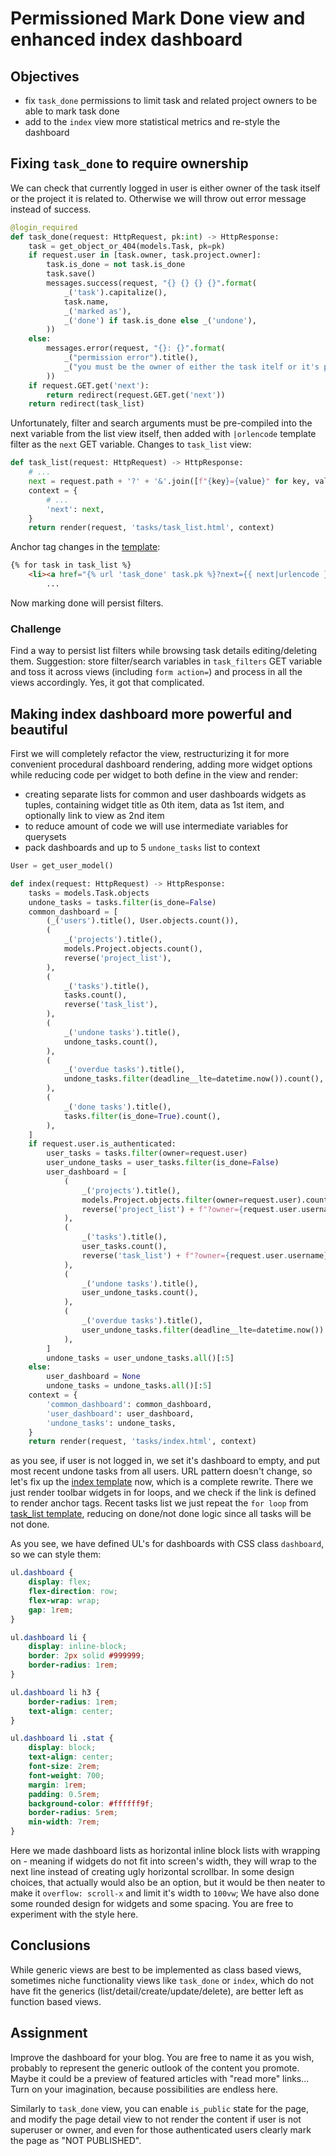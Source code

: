 # Permissioned Mark Done view and enhanced index dashboard

## Objectives

* fix `task_done` permissions to limit task and related project owners to be able to mark task done
* add to the `index` view more statistical metrics and re-style the dashboard

## Fixing `task_done` to require ownership

We can check that currently logged in user is either owner of the task itself or the project it is related to. Otherwise we will throw out error message instead of success.

```Python
@login_required
def task_done(request: HttpRequest, pk:int) -> HttpResponse:
    task = get_object_or_404(models.Task, pk=pk)
    if request.user in [task.owner, task.project.owner]:
        task.is_done = not task.is_done
        task.save()
        messages.success(request, "{} {} {} {}".format(
            _('task').capitalize(),
            task.name,
            _('marked as'),
            _('done') if task.is_done else _('undone'),
        ))
    else:
        messages.error(request, "{}: {}".format(
            _("permission error").title(),
            _("you must be the owner of either the task itelf or it's project"),
        ))
    if request.GET.get('next'):
        return redirect(request.GET.get('next'))
    return redirect(task_list)
```

Unfortunately, filter and search arguments must be pre-compiled into the next variable from the list view itself, then added with `|orlencode` template filter as the `next` GET variable. Changes to `task_list` view:

```Python
def task_list(request: HttpRequest) -> HttpResponse:
    # ...
    next = request.path + '?' + '&'.join([f"{key}={value}" for key, value in request.GET.items()])
    context = {
        # ...
        'next': next,
    }
    return render(request, 'tasks/task_list.html', context)
```

Anchor tag changes in the [template](../tasker_04/tasks/templates/tasks/task_list.html):

```HTML
{% for task in task_list %}
    <li><a href="{% url 'task_done' task.pk %}?next={{ next|urlencode }}">
        ...
```

Now marking done will persist filters.

### Challenge

Find a way to persist list filters while browsing task details editing/deleting them. Suggestion: store filter/search variables in `task_filters` GET variable and toss it across views (including `form action=`) and process in all the views accordingly. Yes, it got that complicated.

## Making index dashboard more powerful and beautiful

First we will completely refactor the view, restructurizing it for more convenient procedural dashboard rendering, adding more widget options while reducing code per widget to both define in the view and render:

* creating separate lists for common and user dashboards widgets as tuples, containing widget title as 0th item, data as 1st item, and optionally link to view as 2nd item
* to reduce amount of code we will use intermediate variables for querysets
* pack dashboards and up to 5 `undone_tasks` list to context

```Python
User = get_user_model()

def index(request: HttpRequest) -> HttpResponse:
    tasks = models.Task.objects
    undone_tasks = tasks.filter(is_done=False)
    common_dashboard = [
        (_('users').title(), User.objects.count()),
        (
            _('projects').title(), 
            models.Project.objects.count(), 
            reverse('project_list'),
        ),
        (
            _('tasks').title(), 
            tasks.count(), 
            reverse('task_list'),
        ),
        (
            _('undone tasks').title(), 
            undone_tasks.count(),
        ),
        (
            _('overdue tasks').title(), 
            undone_tasks.filter(deadline__lte=datetime.now()).count(),
        ),
        (
            _('done tasks').title(), 
            tasks.filter(is_done=True).count(),
        ),
    ]
    if request.user.is_authenticated:
        user_tasks = tasks.filter(owner=request.user)
        user_undone_tasks = user_tasks.filter(is_done=False)
        user_dashboard = [
            (
                _('projects').title(), 
                models.Project.objects.filter(owner=request.user).count(), 
                reverse('project_list') + f"?owner={request.user.username}",
            ),
            (
                _('tasks').title(), 
                user_tasks.count(),
                reverse('task_list') + f"?owner={request.user.username}",
            ),
            (
                _('undone tasks').title(), 
                user_undone_tasks.count(),
            ),
            (
                _('overdue tasks').title(), 
                user_undone_tasks.filter(deadline__lte=datetime.now()).count(),
            ),
        ]
        undone_tasks = user_undone_tasks.all()[:5]
    else:
        user_dashboard = None
        undone_tasks = undone_tasks.all()[:5]
    context = {
        'common_dashboard': common_dashboard,
        'user_dashboard': user_dashboard,
        'undone_tasks': undone_tasks,
    }
    return render(request, 'tasks/index.html', context)
```

as you see, if user is not logged in, we set it's dashboard to empty, and put most recent undone tasks from all users. URL pattern doesn't change, so let's fix up the [index template](../tasker_04/tasks/templates/tasks/index.html) now, which is a complete rewrite. There we just render toolbar widgets in for loops, and we check if the link is defined to render anchor tags. Recent tasks list we just repeat the `for loop` from [task_list template](../tasker_04/tasks/templates/tasks/task_list.html), reducing on done/not done logic since all tasks will be not done.

As you see, we have defined UL's for dashboards with CSS class `dashboard`, so we can style them:

```CSS
ul.dashboard {
    display: flex;
    flex-direction: row;
    flex-wrap: wrap;
    gap: 1rem;
}

ul.dashboard li {
    display: inline-block;
    border: 2px solid #999999;
    border-radius: 1rem;
}

ul.dashboard li h3 {
    border-radius: 1rem;
    text-align: center;
}

ul.dashboard li .stat {
    display: block;
    text-align: center;
    font-size: 2rem;
    font-weight: 700;
    margin: 1rem;
    padding: 0.5rem;
    background-color: #ffffff9f;
    border-radius: 5rem;
    min-width: 7rem;
}
```

Here we made dashboard lists as horizontal inline block lists with wrapping on - meaning if widgets do not fit into screen's width, they will wrap to the next line instead of creating ugly horizontal scrollbar. In some design choices, that actually would also be an option, but it would be then neater to make it `overflow: scroll-x` and limit it's width to `100vw`; We have also done some rounded design for widgets and some spacing. You are free to experiment with the style here.

## Conclusions

While generic views are best to be implemented as class based views, sometimes niche functionality views like `task_done` or `index`, which do not have fit the generics (list/detail/create/update/delete), are better left as function based views.

## Assignment

Improve the dashboard for your blog. You are free to name it as you wish, probably to represent the generic outlook of the content you promote. Maybe it could be a preview of featured articles with "read more" links... Turn on your imagination, because possibilities are endless here.

Similarly to `task_done` view, you can enable `is_public` state for the page, and modify the page detail view to not render the content if user is not superuser or owner, and even for those authenticated users clearly mark the page as "NOT PUBLISHED".
